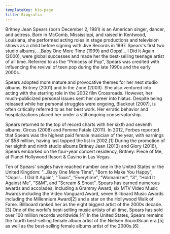 ```yaml
---
templateKey: bio-page
title: Biografia
---
```

Britney Jean Spears (born December 2, 1981) is an American singer, dancer, and actress. Born in McComb, Mississippi, and raised in Kentwood, Louisiana, she performed acting roles in stage productions and television shows as a child before signing with Jive Records in 1997. Spears's first two studio albums, ...Baby One More Time (1999) and Oops!... I Did It Again (2000), were global successes and made her the best-selling teenage artist of all time. Referred to as the "Princess of Pop", Spears was credited with influencing the revival of teen pop during the late 1990s and the early 2000s.

Spears adopted more mature and provocative themes for her next studio albums, Britney (2001) and In the Zone (2003). She also ventured into acting with the starring role in the 2002 film Crossroads. However, her much-publicized personal issues sent her career into hiatus. Despite being released while her personal struggles were ongoing, Blackout (2007), is often critically referred to as her best work. Her erratic behavior and hospitalizations placed her under a still ongoing conservatorship.

Spears returned to the top of record charts with her sixth and seventh albums, Circus (2008) and Femme Fatale (2011). In 2012, Forbes reported that Spears was the highest paid female musician of the year, with earnings of $58 million, having last topped the list in 2002.[1] During the promotion of her eighth and ninth studio albums Britney Jean (2013) and Glory (2016), Spears embarked on the four-year concert residency, Britney: Piece of Me, at Planet Hollywood Resort & Casino in Las Vegas.

Ten of Spears' singles have reached number one in the United States or the United Kingdom: "...Baby One More Time", "Born to Make You Happy", "Oops!... I Did It Again", "Toxic", "Everytime", "Womanizer", "3", "Hold It Against Me", "S&M", and "Scream & Shout". Spears has earned numerous awards and accolades, including a Grammy Award, six MTV Video Music Awards including the Video Vanguard Award, seven Billboard Music Awards including the Millennium Award[2] and a star on the Hollywood Walk of Fame. Billboard ranked her as the eight biggest artist of the 2000s decade.[3] One of the world's best-selling music artists of all time, Spears has sold over 100 million records worldwide.[4] In the United States, Spears remains the fourth best-selling female album artist of the Nielsen SoundScan era,[5] as well as the best-selling female albums artist of the 2000s.[6]
